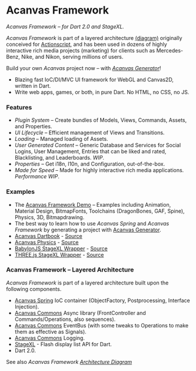 # Acanvas Framework

*Acanvas Framework – for Dart 2.0 and StageXL.*

*Acanvas Framework* is part of a layered architecture [(diagram)](http://acanvas.sounddesignz.com/template/assets/home/acanvas_spring_architecture.png) originally conceived for [Actionscript](https://github.com/acanvas/acanvas-actionscript-framework),
and has been used in dozens of highly interactive rich media projects (marketing) for clients such as Mercedes-Benz, Nike, and Nikon, serving millions of users.

Build your own *Acanvas* project now – with *[Acanvas Generator](https://github.com/acanvas/acanvas-generator)*!
* Blazing fast IoC/DI/MVC UI framework for WebGL and Canvas2D, written in Dart.
* Write web apps, games, or both, in pure Dart. No HTML, no CSS, no JS.

### Features

* *Plugin System* – Create bundles of Models, Views, Commands, Assets, and Properties. 
* *UI Lifecycle* – Efficient management of Views and Transitions.
* *Loading* – Managed loading of Assets.
* *User Generated Content* – Generic Database and Services for Social Logins, User Management, Entries that can be liked and rated, Blacklisting, and Leaderboards. *WIP*.
* *Properties* – Get i18n, l10n, and Configuration, out-of-the-box.
* *Made for Speed* – Made for highly interactive rich media applications. *Performance WIP*.

### Examples

* The [Acanvas Framework Demo](http://acanvas.sounddesignz.com/acanvas-framework/) – Examples including Animation, Material Design, BitmapFonts, Toolchains (DragonBones, GAF, Spine), Physics, 3D, Bitmapdrawing.
* The best way to learn how to use *Acanvas Spring* and *Acanvas Framework* by generating a project with [Acanvas Generator](https://github.com/acanvas/acanvas-generator).
* [Acanvas Dartbook](http://acanvas.sounddesignz.com/acanvas-dartbook/) - [Source](https://github.com/acanvas/acanvas-dartbook)
* [Acanvas Physics](http://acanvas.sounddesignz.com/acanvas-physics/) - [Source](https://github.com/blockforest/acanvas-physics/tree/master/lib/src/Examples)
* [BabylonJS StageXL Wrapper](http://acanvas.sounddesignz.com/stagexl/babylonjs-interop/) - [Source](https://github.com/acanvas/babylonjs-dart-facade/tree/master/example)
* [THREE.js StageXL Wrapper](http://acanvas.sounddesignz.com/stagexl/threejs-interop/) - [Source](https://github.com/acanvas/threejs-dart-facade/tree/master/example)


### Acanvas Framework – Layered Architecture

*Acanvas Framework* is part of a layered architecture built upon the following components. 

* [Acanvas Spring](https://github.com/acanvas/acanvas-spring) IoC container (ObjectFactory, Postprocessing, Interface Injection).
* [Acanvas Commons](https://github.com/acanvas/acanvas-commons) Async library (FrontController and Commands/Operations, also sequences).
* [Acanvas Commons](https://github.com/acanvas/acanvas-commons) EventBus (with some tweaks to Operations to make them as effective as Signals).
* [Acanvas Commons](https://github.com/acanvas/acanvas-commons) Logging.
* [StageXL](https://github.com/bp74/StageXL) - Flash display list API for Dart.
* Dart 2.0.

See also *Acanvas Framework [Architecture Diagram](http://acanvas.sounddesignz.com/template/assets/home/acanvas_spring_architecture.png)*
